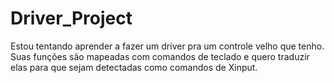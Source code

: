 # Driver_Project
Estou tentando aprender a fazer um driver pra um controle velho que tenho. Suas funções são mapeadas com comandos de teclado e quero traduzir elas para que sejam detectadas como comandos de Xinput.
